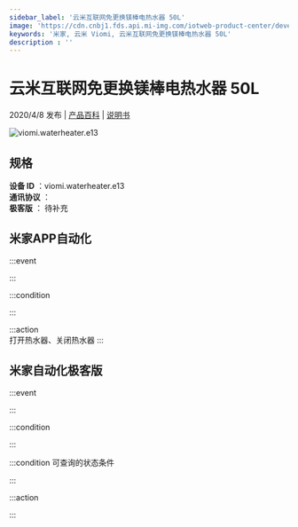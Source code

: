 ```yaml
---
sidebar_label: '云米互联网免更换镁棒电热水器 50L'
image: 'https://cdn.cnbj1.fds.api.mi-img.com/iotweb-product-center/developer_1583230443315oipgDIje.png?GalaxyAccessKeyId=AKVGLQWBOVIRQ3XLEW&Expires=9223372036854775807&Signature=9I1fRFPjfp8AY+9OmocQb4mKk00='
keywords: '米家, 云米 Viomi, 云米互联网免更换镁棒电热水器 50L'
description : ''
---
```

# 云米互联网免更换镁棒电热水器 50L

2020/4/8 发布 | [产品百科](https://home.mi.com/webapp/content/baike/product/index.html?model=viomi.waterheater.e13/) | [说明书](https://home.mi.com/views/introduction.html?model=viomi.waterheater.e13&region=cn)

![viomi.waterheater.e13](https://cdn.cnbj1.fds.api.mi-img.com/iotweb-product-center/developer_1583230443315oipgDIje.png?GalaxyAccessKeyId=AKVGLQWBOVIRQ3XLEW&Expires=9223372036854775807&Signature=9I1fRFPjfp8AY+9OmocQb4mKk00=)

## 规格  
> 
**设备 ID** ：viomi.waterheater.e13  
**通讯协议** ：  
**极客版**  ： 待补充 


## 米家APP自动化  

:::event  

:::

:::condition  

:::

:::action   
打开热水器、关闭热水器
:::

## 米家自动化极客版  

:::event  

:::

:::condition  

:::

:::condition 可查询的状态条件  

:::

:::action  

:::

        
